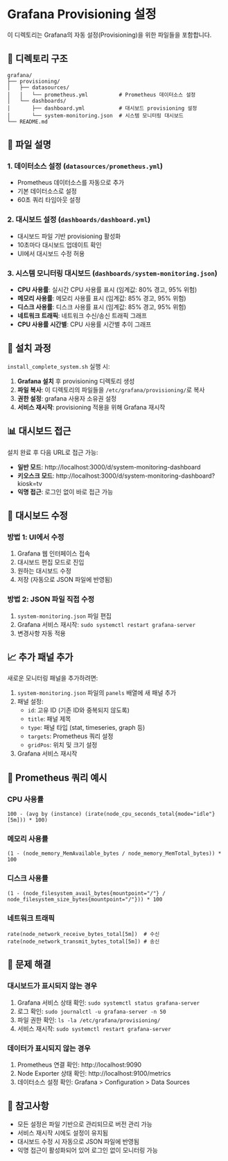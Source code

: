 # Grafana Provisioning 설정

이 디렉토리는 Grafana의 자동 설정(Provisioning)을 위한 파일들을 포함합니다.

## 📁 디렉토리 구조

```
grafana/
├── provisioning/
│   ├── datasources/
│   │   └── prometheus.yml          # Prometheus 데이터소스 설정
│   └── dashboards/
│       ├── dashboard.yml           # 대시보드 provisioning 설정
│       └── system-monitoring.json  # 시스템 모니터링 대시보드
└── README.md
```

## 🔧 파일 설명

### 1. 데이터소스 설정 (`datasources/prometheus.yml`)
- Prometheus 데이터소스를 자동으로 추가
- 기본 데이터소스로 설정
- 60초 쿼리 타임아웃 설정

### 2. 대시보드 설정 (`dashboards/dashboard.yml`)
- 대시보드 파일 기반 provisioning 활성화
- 10초마다 대시보드 업데이트 확인
- UI에서 대시보드 수정 허용

### 3. 시스템 모니터링 대시보드 (`dashboards/system-monitoring.json`)
- **CPU 사용률**: 실시간 CPU 사용률 표시 (임계값: 80% 경고, 95% 위험)
- **메모리 사용률**: 메모리 사용률 표시 (임계값: 85% 경고, 95% 위험)
- **디스크 사용률**: 디스크 사용률 표시 (임계값: 85% 경고, 95% 위험)
- **네트워크 트래픽**: 네트워크 수신/송신 트래픽 그래프
- **CPU 사용률 시간별**: CPU 사용률 시간별 추이 그래프

## 🚀 설치 과정

`install_complete_system.sh` 실행 시:

1. **Grafana 설치** 후 provisioning 디렉토리 생성
2. **파일 복사**: 이 디렉토리의 파일들을 `/etc/grafana/provisioning/`로 복사
3. **권한 설정**: grafana 사용자 소유권 설정
4. **서비스 재시작**: provisioning 적용을 위해 Grafana 재시작

## 📊 대시보드 접근

설치 완료 후 다음 URL로 접근 가능:

- **일반 모드**: http://localhost:3000/d/system-monitoring-dashboard
- **키오스크 모드**: http://localhost:3000/d/system-monitoring-dashboard?kiosk=tv
- **익명 접근**: 로그인 없이 바로 접근 가능

## 🔄 대시보드 수정

### 방법 1: UI에서 수정
1. Grafana 웹 인터페이스 접속
2. 대시보드 편집 모드로 진입
3. 원하는 대시보드 수정
4. 저장 (자동으로 JSON 파일에 반영됨)

### 방법 2: JSON 파일 직접 수정
1. `system-monitoring.json` 파일 편집
2. Grafana 서비스 재시작: `sudo systemctl restart grafana-server`
3. 변경사항 자동 적용

## 📈 추가 패널 추가

새로운 모니터링 패널을 추가하려면:

1. `system-monitoring.json` 파일의 `panels` 배열에 새 패널 추가
2. 패널 설정:
   - `id`: 고유 ID (기존 ID와 중복되지 않도록)
   - `title`: 패널 제목
   - `type`: 패널 타입 (stat, timeseries, graph 등)
   - `targets`: Prometheus 쿼리 설정
   - `gridPos`: 위치 및 크기 설정
3. Grafana 서비스 재시작

## 🎯 Prometheus 쿼리 예시

### CPU 사용률
```promql
100 - (avg by (instance) (irate(node_cpu_seconds_total{mode="idle"}[5m])) * 100)
```

### 메모리 사용률
```promql
(1 - (node_memory_MemAvailable_bytes / node_memory_MemTotal_bytes)) * 100
```

### 디스크 사용률
```promql
(1 - (node_filesystem_avail_bytes{mountpoint="/"} / node_filesystem_size_bytes{mountpoint="/"})) * 100
```

### 네트워크 트래픽
```promql
rate(node_network_receive_bytes_total[5m])  # 수신
rate(node_network_transmit_bytes_total[5m]) # 송신
```

## 🔧 문제 해결

### 대시보드가 표시되지 않는 경우
1. Grafana 서비스 상태 확인: `sudo systemctl status grafana-server`
2. 로그 확인: `sudo journalctl -u grafana-server -n 50`
3. 파일 권한 확인: `ls -la /etc/grafana/provisioning/`
4. 서비스 재시작: `sudo systemctl restart grafana-server`

### 데이터가 표시되지 않는 경우
1. Prometheus 연결 확인: http://localhost:9090
2. Node Exporter 상태 확인: http://localhost:9100/metrics
3. 데이터소스 설정 확인: Grafana > Configuration > Data Sources

## 📝 참고사항

- 모든 설정은 파일 기반으로 관리되므로 버전 관리 가능
- 서비스 재시작 시에도 설정이 유지됨
- 대시보드 수정 시 자동으로 JSON 파일에 반영됨
- 익명 접근이 활성화되어 있어 로그인 없이 모니터링 가능
